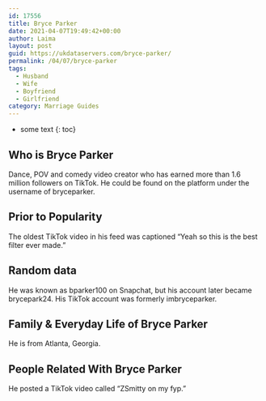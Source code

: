```yaml
---
id: 17556
title: Bryce Parker
date: 2021-04-07T19:49:42+00:00
author: Laima
layout: post
guid: https://ukdataservers.com/bryce-parker/
permalink: /04/07/bryce-parker
tags:
  - Husband
  - Wife
  - Boyfriend
  - Girlfriend
category: Marriage Guides
---
```


* some text
{: toc}


## Who is Bryce Parker
                  
                  
                  
Dance, POV and comedy video creator who has earned more than 1.6 million followers on TikTok. He could be found on the platform under the username of bryceparker.
                  
              
            
              
            
                
                
                
## Prior to Popularity
                  
                  
                  
The oldest TikTok video in his feed was captioned &#8220;Yeah so this is the best filter ever made.&#8221;
                  
              
            
              
            
                
                
                
## Random data
                  
                  
                  
He was known as bparker100 on Snapchat, but his account later became brycepark24. His TikTok account was formerly imbryceparker.
                  
              
            
              
            
                
                
                
## Family & Everyday Life of Bryce Parker
                  
                  
                  
He is from Atlanta, Georgia. 
                  
              
            
              
            
                
                
                
## People Related With Bryce Parker
                  
                  
                  
He posted a TikTok video called &#8220;ZSmitty on my fyp.&#8221;
                  
              
            
              
            
                
              
            
              
              
            
            
              
            
          
          
          